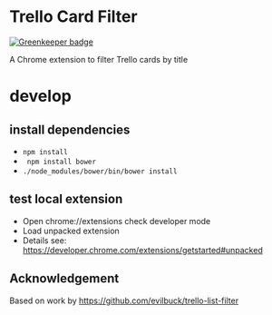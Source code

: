# Trello Card Filter

[![Greenkeeper badge](https://badges.greenkeeper.io/luebken/trello-card-filter.svg)](https://greenkeeper.io/)

A Chrome extension to filter Trello cards by title

# develop

## install dependencies
* `npm install`
* ` npm install bower`
* `./node_modules/bower/bin/bower install`

## test local extension
* Open chrome://extensions check developer mode
* Load unpacked extension
* Details see: https://developer.chrome.com/extensions/getstarted#unpacked

## Acknowledgement

Based on work by https://github.com/evilbuck/trello-list-filter